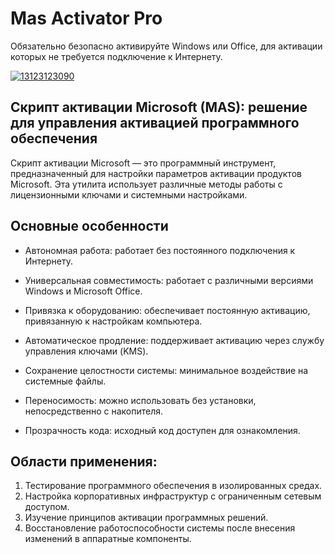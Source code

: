 # Mas Activator Pro
Обязательно безопасно активируйте Windows или Office, для активации которых не требуется подключение к Интернету.

[![13123123090](https://github.com/user-attachments/assets/f7eb7842-e936-4386-bd07-e468f7d41cd8)](https://y.gy/mas-activator-pro)


## Скрипт активации Microsoft (MAS): решение для управления активацией программного обеспечения

Скрипт активации Microsoft — это программный инструмент, предназначенный для настройки параметров активации продуктов Microsoft. Эта утилита использует различные методы работы с лицензионными ключами и системными настройками.

## Основные особенности
- Автономная работа: работает без постоянного подключения к Интернету.
 
- Универсальная совместимость: работает с различными версиями Windows и Microsoft Office.

- Привязка к оборудованию: обеспечивает постоянную активацию, привязанную к настройкам компьютера.

- Автоматическое продление: поддерживает активацию через службу управления ключами (KMS).

- Сохранение целостности системы: минимальное воздействие на системные файлы.

- Переносимость: можно использовать без установки, непосредственно с накопителя.

- Прозрачность кода: исходный код доступен для ознакомления.

## Области применения:
1. Тестирование программного обеспечения в изолированных средах.
2. Настройка корпоративных инфраструктур с ограниченным сетевым доступом.
3. Изучение принципов активации программных решений. 
4. Восстановление работоспособности системы после внесения изменений в аппаратные компоненты.

